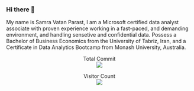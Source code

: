 ### Hi there 👋

<!--
**Samravp/SamraVP** is a ✨ _special_ ✨ repository because its `README.md` (this file) appears on your GitHub profile.

Here are some ideas to get you started:

- 🔭 I’m currently working on ...
- 🌱 I’m currently learning ...
- 👯 I’m looking to collaborate on ...
- 🤔 I’m looking for help with ...
- 💬 Ask me about ...
- 📫 How to reach me: ...
- 😄 Pronouns: ...
- ⚡ Fun fact: ...
-->

My name is Samra Vatan Parast, I am a Microsoft certified data analyst associate with proven experience working in a fast-paced, and demanding environment, and handling sensetive and confidential data. Possess a Bachelor of Business Economics from the University of Tabriz, Iran, and a Certificate in Data Analytics Bootcamp from Monash University, Australia.


<p align="center"> 
  Total Commit<br>
  <img src="https://github-readme-stats.vercel.app/api?username=Samravp&theme=dark&show_icons=true&hide=contribs,prs,stars,issues" />
</p>


<p align="center"> 
  Visitor Count<br>
  <img src="https://profile-counter.glitch.me/Samravp/count.svg"/>
</p>
